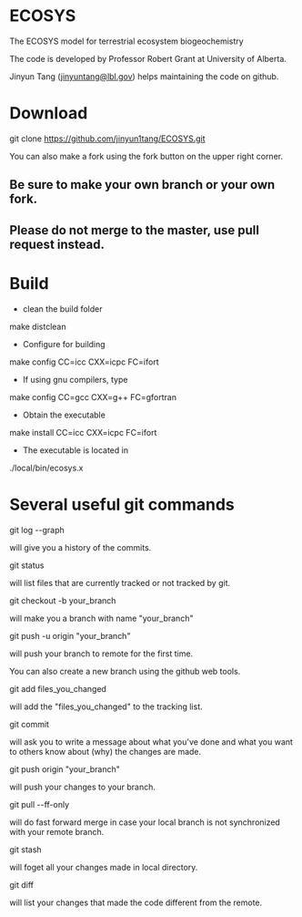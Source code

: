 # ECOSYS
The ECOSYS model for terrestrial ecosystem biogeochemistry

The code is developed by Professor Robert Grant at University of Alberta.

Jinyun Tang (jinyuntang@lbl.gov) helps maintaining the code on github.


# Download

git clone https://github.com/jinyun1tang/ECOSYS.git

You can also make a fork using the fork button on the upper right corner.

## Be sure to make your own branch or your own fork. 
## Please do not merge to the master, use pull request instead.

# Build 

* clean the build folder
 
 make distclean
 
* Configure for building

make config CC=icc CXX=icpc FC=ifort

* If using gnu compilers, type

make config CC=gcc CXX=g++ FC=gfortran

* Obtain the executable

make install CC=icc CXX=icpc FC=ifort

* The executable is located in 

./local/bin/ecosys.x  

# Several useful git commands

  git log --graph

will give you a history of the commits.

  git status

will list files that are currently tracked or not tracked by git.

  git checkout -b your_branch

will make you a branch with name "your_branch"

  git push -u origin "your_branch"

will push your branch to remote for the first time. 

You can also create a new branch using the github web tools.

  git add files_you_changed

will add the "files_you_changed" to the tracking list.

  git commit

will ask you to write a message about what you've done and what you want to others know about (why) the changes are made.

  git push origin "your_branch"

will push your changes to your branch.

  git pull --ff-only

will do fast forward merge in case your local branch is not synchronized with your remote branch. 

  git stash

will foget all your changes made in local directory. 

  git diff
  
will list your changes that made the code different from the remote. 


